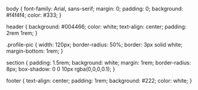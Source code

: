 body {
  font-family: Arial, sans-serif;
  margin: 0;
  padding: 0;
  background: #f4f4f4;
  color: #333;
}

header {
  background: #004466;
  color: white;
  text-align: center;
  padding: 2rem 1rem;
}

.profile-pic {
  width: 120px;
  border-radius: 50%;
  border: 3px solid white;
  margin-bottom: 1rem;
}

section {
  padding: 1.5rem;
  background: white;
  margin: 1rem;
  border-radius: 8px;
  box-shadow: 0 0 10px rgba(0,0,0,0.1);
}

footer {
  text-align: center;
  padding: 1rem;
  background: #222;
  color: white;
}
